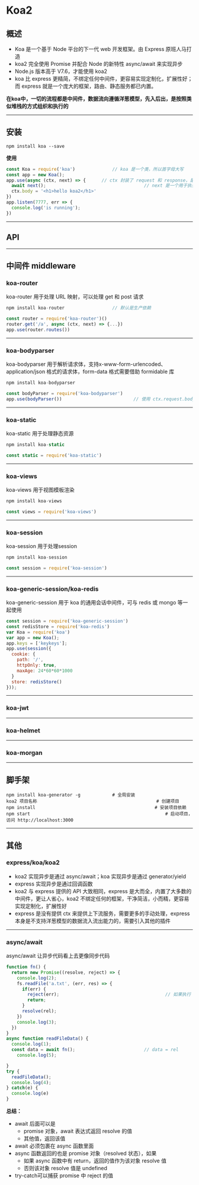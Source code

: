 # Koa2

## 概述

- Koa 是一个基于 Node 平台的下一代 web 开发框架。由 Express 原班人马打造
- koa2 完全使用 Promise 并配合 Node 的新特性 async/await 来实现异步
- Node.js 版本高于 V7.6，才能使用 koa2
- koa 比 express 更精简，不绑定任何中间件，更容易实现定制化，扩展性好；而 express 就是一个庞大的框架，路由、静态服务都已内置。

**在koa中，一切的流程都是中间件，数据流向遵循洋葱模型，先入后出，是按照类似堆栈的方式组织和执行的**

---



## 安装

```shell
npm install koa --save
```

**使用**

```js
const Koa = require('koa')				// koa 是一个类，所以首字母大写
const app = new Koa();
app.use(async (ctx, next) => {		// ctx 封装了 request 和 response，是一个请求的上下文
  await next();										// next 是一个用于执行下游中间件的函数
  ctx.body = '<h1>hello koa2</h1>'
})
app.listen(7777, err => {
  console.log('is running');
})
```

---



## API





---



## 中间件 middleware

### koa-router

koa-router 用于处理 URL 映射，可以处理 get 和 post 请求

```js
npm install koa-router					// 默认是生产依赖

const router = require('koa-router')()
router.get('/a', async (ctx, next) => {...})
app.use(router.routes())
```

---



### koa-bodyparser

koa-bodyparser 用于解析请求体，支持x-www-form-urlencoded、application/json 格式的请求体，form-data 格式需要借助 formidable 库

```js
npm install koa-bodyparser

const bodyParser = require('koa-bodyparser')
app.use(bodyParser())							// 使用 ctx.request.body
```

---



### koa-static

koa-static 用于处理静态资源

```js
npm install koa-static

const static = require('koa-static')
```

---



### koa-views

koa-views 用于视图模板渲染

```js
npm install koa-views

const views = require('koa-views')
```

---



### koa-session

koa-session 用于处理session

```js
npm install koa-session

const session = require('koa-session')
```

---



### koa-generic-session/koa-redis

koa-generic-session 用于 koa 的通用会话中间件，可与 redis 或 mongo 等一起使用

```js
const session = require('koa-generic-session')
const redisStore = require('koa-redis')
var Koa = require('koa')
var app = new Koa();
app.keys = ['keykeys'];
app.use(session({
  cookie: {
    path: '/',
    httpOnly: true,
    maxAge: 24*60*60*1000
  }
  store: redisStore()
}));
```

---



### koa-jwt



---



### koa-helmet



---



### koa-morgan









---



## 脚手架

```shell
npm install koa-generator -g			# 全局安装
koa2 项目名称											  # 创建项目
npm install												# 安装项目依赖
npm start													# 启动项目，访问 http://localhost:3000
```

---



## 其他

### express/koa/koa2

- koa2 实现异步是通过 async/await；koa 实现异步是通过 generator/yield
- express 实现异步是通过回调函数
- koa2 与 express 提供的 API 大致相同，express 是大而全，内置了大多数的中间件，更让人省心，koa2 不绑定任何的框架，干净简洁，小而精，更容易实现定制化，扩展性好
- express 是没有提供 ctx 来提供上下流服务，需要更多的手动处理，express 本身是不支持洋葱模型的数据流入流出能力的，需要引入其他的插件

---



### async/await

async/await 让异步代码看上去更像同步代码

```js
function fn() {
  return new Promise((resolve, reject) => {
    console.log(2);
    fs.readFile('a.txt', (err, res) => {
      if(err) {
        reject(err);										// 如果执行 reject，await 后面的代码不会再执行
        return;
      }
      resolve(rel);
    })
    console.log(3);
  })
}
async function readFileData() {
  console.log(1);
  const data = await fn();							// data = rel
	console.log(5);

}
try {
  readFileData();
  console.log(4);
} catch(e) {
  console.log(e)
}
```

**总结：**

- await 后面可以是
  - promise 对象，await 表达式返回 resolve 的值
  - 其他值，返回该值
- await 必须包裹在 async 函数里面
- async 函数返回的也是 promise 对象（resolved 状态），如果
  - 如果 async 函数中有 return，返回的值作为该对象 resolve 值
  - 否则该对象 resolve 值是 undefined
- try-catch可以捕获 promise 中 reject 的值